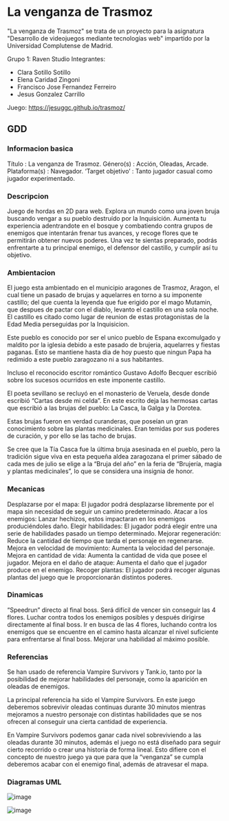 # La venganza de Trasmoz

"La venganza de Trasmoz" se trata de un proyecto para la asignatura "Desarrollo de videojuegos mediante tecnologias web" impartido por la Universidad Complutense de Madrid. 

Grupo 1: Raven Studio
Integrantes:
<ul>
<li> Clara Sotillo Sotillo </li>
<li> Elena Caridad Zingoni </li>
<li> Francisco Jose Fernandez Ferreiro </li>
<li> Jesus Gonzalez Carrillo </li>
</ul>

Juego: https://jesuggc.github.io/trasmoz/

<h2> GDD </h2>
<h3>Informacion basica</h3>
Título			: La venganza de Trasmoz.
Género(s)		: Acción, Oleadas, Arcade.
Plataforma(s)	: Navegador.
‘Target objetivo’	: Tanto jugador casual como jugador experimentado.


<h3>Descripcion </h3>
Juego de hordas en 2D para web. Explora un mundo como una joven bruja buscando vengar a su pueblo destruído por la Inquisición. Aumenta tu experiencia adentrandote en el bosque y combatiendo contra grupos de enemigos que intentarán frenar tus avances, y recoge flores que te permitirán obtener nuevos poderes. Una vez te sientas preparado, podrás enfrentarte a tu principal enemigo, el defensor del castillo, y cumplir así tu objetivo.

<h3>Ambientacion</h3>
El juego esta ambientado en el municipio aragones de Trasmoz, Aragon, el cual tiene un pasado de brujas y aquelarres en torno a su imponente castillo; del que cuenta la leyenda que fue erigido por el mago Mutamin, que despues de pactar con el diablo, levanto el castillo en una sola noche. El castillo es citado como lugar de reunion de estas protagonistas de la Edad Media perseguidas por la Inquisicion. 

Este pueblo es conocido por ser el unico pueblo de Espana excomulgado y maldito por la iglesia debido a este pasado de brujeria, aquelarres y fiestas paganas. Esto se mantiene hasta dia de hoy puesto que ningun Papa ha redimido a este pueblo zaragozano ni a sus habitantes.

Incluso el reconocido escritor romántico Gustavo Adolfo Becquer escribió sobre los sucesos ocurridos en este imponente castillo.

El poeta sevillano se recluyó en el monasterio de Veruela, desde donde escribió “Cartas desde mi celda”. En este escrito deja las hermosas cartas que escribió a las brujas del pueblo: La Casca, la Galga y la Dorotea.

Estas brujas fueron en verdad curanderas, que poseían un gran conocimiento sobre las plantas medicinales. Eran temidas por sus poderes de curación, y por ello se las tacho de brujas.

Se cree que la Tía Casca fue la última bruja asesinada en el pueblo, pero la tradición sigue viva en esta pequeña aldea zaragozana el primer sábado de cada mes de julio se elige a la “Bruja del año” en la feria de “Brujería, magia y plantas medicinales”, lo que se considera una insignia de honor.

<h3> Mecanicas</h3>
Desplazarse por el mapa: El jugador podrá desplazarse libremente por el mapa sin necesidad de seguir un camino predeterminado.
Atacar a los enemigos: Lanzar hechizos, estos impactaran en los enemigos produciéndoles daño.
Elegir habilidades: El jugador podrá elegir entre una serie de habilidades pasado un tiempo determinado.
    Mejorar regeneración: Reduce la cantidad de tiempo que tarda el personaje en regenerarse.
    Mejora en velocidad de movimiento: Aumenta la velocidad del personaje.
    Mejora en cantidad de vida: Aumenta la cantidad de vida que posee el jugador.
    Mejora en el daño de ataque: Aumenta el daño que el jugador produce en el enemigo.
Recoger plantas: El jugador podrá recoger algunas plantas del juego que le proporcionarán distintos poderes.

<h3> Dinamicas</h3>
“Speedrun” directo al final boss. Será difícil de vencer sin conseguir las 4 flores.
Luchar contra todos los enemigos posibles y después dirigirse directamente al final boss.
Ir en busca de las 4 flores, luchando contra los enemigos que se encuentre en el camino hasta alcanzar el nivel suficiente para enfrentarse al final boss.
Mejorar una habilidad al máximo posible.

<h3> Referencias</h3>
Se han usado de referencia Vampire Survivors y Tank.io, tanto por la posibilidad de mejorar habilidades del personaje, como la aparición en oleadas de enemigos.

La principal referencia ha sido el Vampire Survivors. En este juego deberemos sobrevivir oleadas continuas durante 30 minutos mientras mejoramos a nuestro personaje con distintas habilidades que se nos ofrecen al conseguir una cierta cantidad de experiencia.

En Vampire Survivors podemos ganar cada nivel sobreviviendo a las oleadas durante 30 minutos, además el juego no está diseñado para seguir cierto recorrido o crear una historia de forma lineal. Esto difiere con el concepto de nuestro juego ya que para que la “venganza” se cumpla deberemos acabar con el enemigo final, además de atravesar el mapa.

<h3>Diagramas UML</h3>

![image](https://user-images.githubusercontent.com/105007813/228625165-6999b298-92fe-4c9e-a4c8-086290197390.png)

![image](https://user-images.githubusercontent.com/105007813/228625273-3e89896b-4a84-4dc7-a229-9c8bde8619db.png)

